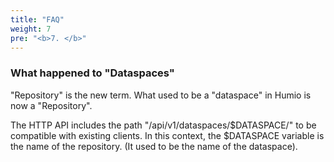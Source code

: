 ```yaml
---
title: "FAQ"
weight: 7
pre: "<b>7. </b>"
---
```


### What happened to "Dataspaces"

"Repository" is the new term. What used to be a "dataspace" in Humio is now a "Repository".

The HTTP API includes the path "/api/v1/dataspaces/$DATASPACE/" to be compatible with existing clients.
In this context, the $DATASPACE variable is the name of the repository. (It used to be the name of the dataspace).
